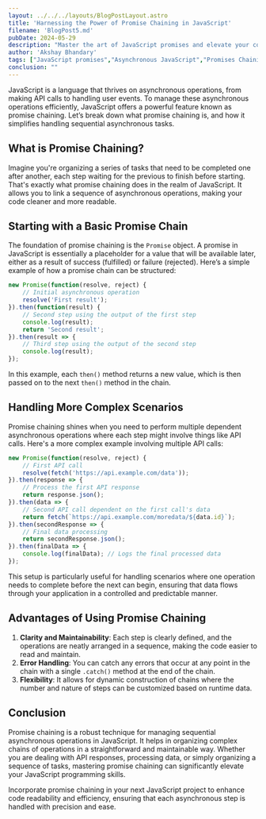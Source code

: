 ```yaml
---
layout: ../../../layouts/BlogPostLayout.astro
title: 'Harnessing the Power of Promise Chaining in JavaScript'
filename: 'BlogPost5.md'
pubDate: 2024-05-29
description: "Master the art of JavaScript promises and elevate your coding skills with our detailed guide. Understand the core concepts of promises as objects that encapsulate the completion or failure of asynchronous operations. Learn how to create, resolve, and manage promises using the `.then()`, `.catch()`, and `.finally()` methods for robust and efficient code. Dive into our tutorial to harness the power of promises and streamline your asynchronous programming in JavaScript."
author: 'Akshay Bhandary'
tags: ["JavaScript promises","Asynchronous JavaScript","Promises Chaining"]
conclusion: ""
---
```


JavaScript is a language that thrives on asynchronous operations, from making API calls to handling user events. To manage these asynchronous operations efficiently, JavaScript offers a powerful feature known as promise chaining. Let’s break down what promise chaining is, and how it simplifies handling sequential asynchronous tasks.

## What is Promise Chaining?

Imagine you're organizing a series of tasks that need to be completed one after another, each step waiting for the previous to finish before starting. That's exactly what promise chaining does in the realm of JavaScript. It allows you to link a sequence of asynchronous operations, making your code cleaner and more readable.

## Starting with a Basic Promise Chain

The foundation of promise chaining is the `Promise` object. A promise in JavaScript is essentially a placeholder for a value that will be available later, either as a result of success (fulfilled) or failure (rejected). Here’s a simple example of how a promise chain can be structured:

```javascript
new Promise(function(resolve, reject) {
    // Initial asynchronous operation
    resolve('First result');
}).then(function(result) {
    // Second step using the output of the first step
    console.log(result); 
    return 'Second result';
}).then(result => {
    // Third step using the output of the second step
    console.log(result); 
});
```

In this example, each `then()` method returns a new value, which is then passed on to the next `then()` method in the chain.

## Handling More Complex Scenarios

Promise chaining shines when you need to perform multiple dependent asynchronous operations where each step might involve things like API calls. Here's a more complex example involving multiple API calls:

```javascript
new Promise(function(resolve, reject) {
    // First API call
    resolve(fetch('https://api.example.com/data'));
}).then(response => {
    // Process the first API response
    return response.json();
}).then(data => {
    // Second API call dependent on the first call's data
    return fetch(`https://api.example.com/moredata/${data.id}`);
}).then(secondResponse => {
    // Final data processing
    return secondResponse.json();
}).then(finalData => {
    console.log(finalData); // Logs the final processed data
});
```

This setup is particularly useful for handling scenarios where one operation needs to complete before the next can begin, ensuring that data flows through your application in a controlled and predictable manner.

## Advantages of Using Promise Chaining

1. **Clarity and Maintainability**: Each step is clearly defined, and the operations are neatly arranged in a sequence, making the code easier to read and maintain.
2. **Error Handling**: You can catch any errors that occur at any point in the chain with a single `.catch()` method at the end of the chain.
3. **Flexibility**: It allows for dynamic construction of chains where the number and nature of steps can be customized based on runtime data.

## Conclusion

Promise chaining is a robust technique for managing sequential asynchronous operations in JavaScript. It helps in organizing complex chains of operations in a straightforward and maintainable way. Whether you are dealing with API responses, processing data, or simply organizing a sequence of tasks, mastering promise chaining can significantly elevate your JavaScript programming skills.

Incorporate promise chaining in your next JavaScript project to enhance code readability and efficiency, ensuring that each asynchronous step is handled with precision and ease.